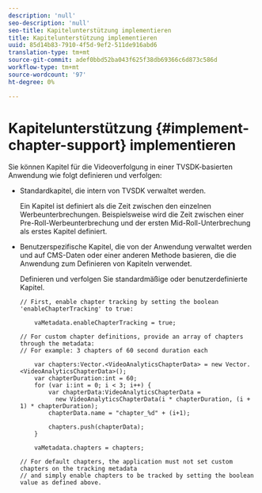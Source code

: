 ```yaml
---
description: 'null'
seo-description: 'null'
seo-title: Kapitelunterstützung implementieren
title: Kapitelunterstützung implementieren
uuid: 85d14b83-7910-4f5d-9ef2-511de916abd6
translation-type: tm+mt
source-git-commit: adef0bbd52ba043f625f38db69366c6d873c586d
workflow-type: tm+mt
source-wordcount: '97'
ht-degree: 0%

---
```



# Kapitelunterstützung {#implement-chapter-support} implementieren

Sie können Kapitel für die Videoverfolgung in einer TVSDK-basierten Anwendung wie folgt definieren und verfolgen:

* Standardkapitel, die intern von TVSDK verwaltet werden.

   Ein Kapitel ist definiert als die Zeit zwischen den einzelnen Werbeunterbrechungen. Beispielsweise wird die Zeit zwischen einer Pre-Roll-Werbeunterbrechung und der ersten Mid-Roll-Unterbrechung als erstes Kapitel definiert.
* Benutzerspezifische Kapitel, die von der Anwendung verwaltet werden und auf CMS-Daten oder einer anderen Methode basieren, die die Anwendung zum Definieren von Kapiteln verwendet.

   Definieren und verfolgen Sie standardmäßige oder benutzerdefinierte Kapitel.

   ```
   // First, enable chapter tracking by setting the boolean 'enableChapterTracking' to true: 
   
       vaMetadata.enableChapterTracking = true; 
   
   // For custom chapter definitions, provide an array of chapters through the metadata:  
   // For example: 3 chapters of 60 second duration each 
   
       var chapters:Vector.<VideoAnalyticsChapterData> = new Vector.<VideoAnalyticsChapterData>(); 
       var chapterDuration:int = 60; 
       for (var i:int = 0; i < 3; i++) { 
           var chapterData:VideoAnalyticsChapterData =  
             new VideoAnalyticsChapterData(i * chapterDuration, (i + 1) * chapterDuration); 
           chapterData.name = "chapter_%d" + (i+1); 
   
           chapters.push(chapterData); 
       } 
   
       vaMetadata.chapters = chapters; 
   
   // For default chapters, the application must not set custom chapters on the tracking metadata  
   // and simply enable chapters to be tracked by setting the boolean value as defined above. 
   ```

